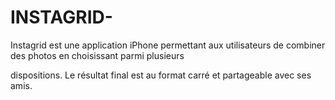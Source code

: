 # INSTAGRID-

Instagrid est une application iPhone permettant aux utilisateurs de combiner des photos en choisissant parmi plusieurs 

dispositions. Le résultat final est au format carré et partageable avec ses amis.
